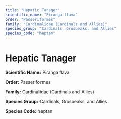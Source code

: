 ```yaml
---
title: "Hepatic Tanager"
scientific_name: "Piranga flava"
order: "Passeriformes"
family: "Cardinalidae (Cardinals and Allies)"
species_group: "Cardinals, Grosbeaks, and Allies"
species_code: "heptan"
---
```


# Hepatic Tanager

**Scientific Name:** Piranga flava

**Order:** Passeriformes

**Family:** Cardinalidae (Cardinals and Allies)

**Species Group:** Cardinals, Grosbeaks, and Allies

**Species Code:** heptan
